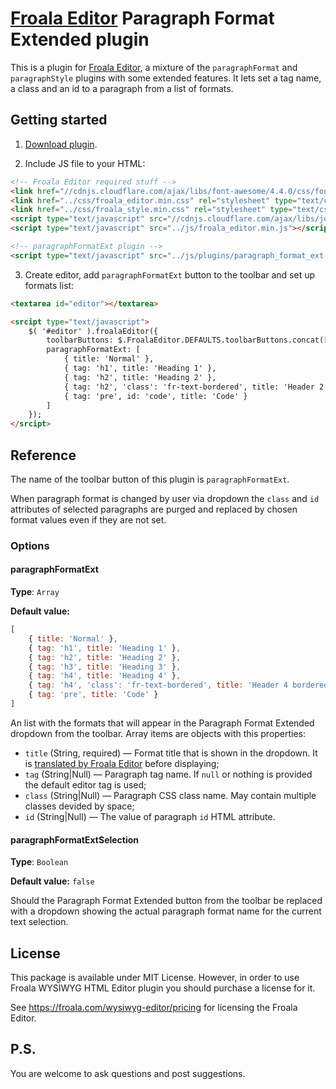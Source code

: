 # [Froala Editor](http://github.com/froala/wysiwyg-editor/) Paragraph Format Extended plugin

This is a plugin for [Froala Editor](https://www.froala.com/wysiwyg-editor/), a mixture of the `paragraphFormat` and 
`paragraphStyle` plugins with some extended features. It lets set a tag name, a class and an id to a paragraph from a 
list of formats.


## Getting started

1. [Download plugin](https://github.com/FinesseRus/froala-paragraph-format-extended/archive/master.zip).

2. Include JS file to your HTML:

```html
<!-- Froala Editor required stuff -->
<link href="//cdnjs.cloudflare.com/ajax/libs/font-awesome/4.4.0/css/font-awesome.min.css" rel="stylesheet" type="text/css" />
<link href="../css/froala_editor.min.css" rel="stylesheet" type="text/css" />
<link href="../css/froala_style.min.css" rel="stylesheet" type="text/css" />
<script type="text/javascript" src="//cdnjs.cloudflare.com/ajax/libs/jquery/1.11.0/jquery.min.js"></script>
<script type="text/javascript" src="../js/froala_editor.min.js"></script>

<!-- paragraphFormatExt plugin -->
<script type="text/javascript" src="../js/plugins/paragraph_format_ext.min.js"></script>
```

3. Create editor, add `paragraphFormatExt` button to the toolbar and set up formats list:

```html
<textarea id="editor"></textarea>

<srcipt type="text/javascript">
	$( '#editor' ).froalaEditor({
		toolbarButtons: $.FroalaEditor.DEFAULTS.toolbarButtons.concat([ 'paragraphFormatExt' ]),
		paragraphFormatExt: [
			{ title: 'Normal' },
			{ tag: 'h1', title: 'Heading 1'	},
			{ tag: 'h2', title: 'Heading 2'	},
			{ tag: 'h2', 'class': 'fr-text-bordered', title: 'Header 2 bordered' },
			{ tag: 'pre', id: 'code', title: 'Code' }
		]
	});
</srcipt>
```

## Reference

The name of the toolbar button of this plugin is `paragraphFormatExt`.

When paragraph format is changed by user via dropdown the `class` and `id` attributes of selected paragraphs are purged and replaced by chosen format values even if they are not set.

### Options

#### paragraphFormatExt

**Type**: `Array`

**Default value:**

```javascript
[
	{ title: 'Normal' },
	{ tag: 'h1', title: 'Heading 1'	},
	{ tag: 'h2', title: 'Heading 2'	},
	{ tag: 'h3', title: 'Heading 3'	},
	{ tag: 'h4', title: 'Heading 4'	},
	{ tag: 'h4', 'class': 'fr-text-bordered', title: 'Header 4 bordered' },
	{ tag: 'pre', title: 'Code'	}
]
```

An list with the formats that will appear in the Paragraph Format Extended dropdown from the toolbar. Array items are objects with this properties:

* `title` (String, required) — Format title that is shown in the dropdown. It is [translated by Froala Editor](https://www.froala.com/wysiwyg-editor/docs/methods#language.translate) before displaying;
* `tag` (String|Null) — Paragraph tag name. If `null` or nothing is provided the default editor tag is used;
* `class` (String|Null) — Paragraph CSS class name. May contain multiple classes devided by space;
* `id` (String|Null) — The value of paragraph `id` HTML attribute.

#### paragraphFormatExtSelection

**Type**: `Boolean`

**Default value:** `false`

Should the Paragraph Format Extended button from the toolbar be replaced with a dropdown showing the actual paragraph format name for the current text selection.


## License

This package is available under MIT License. However, in order to use Froala WYSIWYG HTML Editor plugin you should purchase a license for it.

See https://froala.com/wysiwyg-editor/pricing for licensing the Froala Editor.


## P.S.

You are welcome to ask questions and post suggestions.